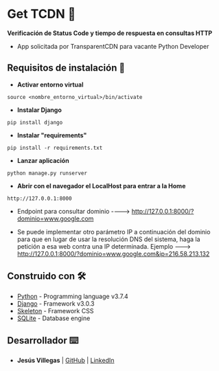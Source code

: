 # **Get TCDN** 🚀
**Verificación de Status Code y tiempo de respuesta en consultas HTTP**

* App solicitada por TransparentCDN para vacante Python Developer

## Requisitos de instalación 🔧

* **Activar entorno virtual**
```
source <nombre_entorno_virtual>/bin/activate
```

* **Instalar Django**
```
pip install django
```

* **Instalar "requirements"**
```
pip install -r requirements.txt
```
* **Lanzar aplicación**
```
python manage.py runserver
```

* **Abrir con el navegador el LocalHost para entrar a la Home**
```
http://127.0.0.1:8000
```
* Endpoint para consultar dominio ----> http://127.0.0.1:8000/?dominio=www.google.com

* Se puede implementar otro parámetro IP a continuación del dominio para que en lugar de usar la resolución DNS del sistema, haga la petición a esa web contra una IP determinada.
     Ejemplo ---> http://127.0.0.1:8000/?dominio=www.google.com&ip=216.58.213.132


## Construido con 🛠️

* [Python](https://www.python.org/) - Programming language v3.7.4
* [Django](https://www.djangoproject.com/) - Framework v3.0.3
* [Skeleton](http://getskeleton.com/) - Framework CSS
* [SQLite](https://www.sqlite.org/index.html) - Database engine

## Desarrollador ⌨️

* **Jesús Villegas** | [GitHub](https://github.com/jvncode) | [LinkedIn](https://www.linkedin.com/in/jes%C3%BAs-villegas-609b71198/)
